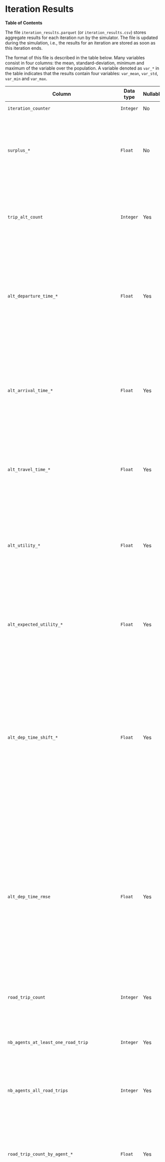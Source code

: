# Iteration Results

**Table of Contents**

<!-- toc -->


The file `iteration_results.parquet` (or `iteration_results.csv`) stores aggregate results for each
iteration run by the simulator.
The file is updated during the simulation, i.e., the results for an iteration are stored as soon as
this iteration ends.

The format of this file is described in the table below.
Many variables consist in four columns: the mean, standard-deviation, minimum and maximum of the
variable over the population.
A variable denoted as `var_*` in the table indicates that the results contain four variables:
`var_mean`, `var_std`, `var_min` and `var_max`.

| Column | Data type | Nullable | Description |
| ------ | --------- | -------  | ----------- |
| `iteration_counter` | `Integer` | No | Iteration counter. |
| `surplus_*` | `Float` | No | Surplus, or expected utility, from the alternative-choice model (mean, std, min and max over all agents). |
| `trip_alt_count` | `Integer` | Yes | Number of agents traveling (agents who chose an alternative with at least 1 trip). |
| `alt_departure_time_*` | `Float` | Yes | Departure time of the agent from the origin of the first trip, in number of seconds since midnight (mean, std, min and max over all agents traveling). |
| `alt_arrival_time_*` | `Float` | Yes | Arrival time of the agent at the destination of the last trip, in number of seconds since midnight (mean, std, min and max over all agents traveling). |
| `alt_travel_time_*` | `Float` | Yes | Total travel time of the agent for all the trips, in seconds (mean, std, min and max over all agents traveling). |
| `alt_utility_*` | `Float` | Yes | Simulated utility of the agent for the selected alternative, departure time and route (mean, std, min and max over all agents traveling). |
| `alt_expected_utility_*` | `Float` | Yes | Expected utility, or surplus, for the selected alternative (mean, std, min and max over all agents traveling). |
| `alt_dep_time_shift_*` | `Float` | Yes | By how much the selected departure time of the agent shifted from the previous iteration to the current iteration, in seconds (mean, std, min and max over all agents traveling who chose the same alternative for the previous and current iteration). |
| `alt_dep_time_rmse` | `Float` | Yes | By how much the selected departure time of the agent shifted from the previous iteration to the current iteration, in seconds (root-mean-squared error over all agents traveling who chose the same alternative for the previous and current iteration). |
| `road_trip_count` | `Integer` | Yes | The number of road trips among the simulated trips. |
| `nb_agents_at_least_one_road_trip` | `Integer` | Yes | The number of agents with at least one road trip in their selected alternative. |
| `nb_agents_all_road_trips` | `Integer` | Yes | The number of agents with only road trips in their selected alternative. |
| `road_trip_count_by_agent_*` | `Float` | Yes | Number of road trips in the selected alternative of the agents (mean, std, min and max over all agents with at least one road trip). |
| `road_trip_departure_time_*` | `Float` | Yes | Departure time from the origin of the trip, in number of seconds after midnight (mean, std, min and max over all road trips). |
| `road_trip_arrival_time_*` | `Float` | Yes | Arrival time from the origin of the trip, in number of seconds after midnight (mean, std, min and max over all road trips). |
| `road_trip_road_time_*` | `Float` | Yes | Time spent on the road, excluding the time spent in bottleneck queues, in seconds (mean, std, min and max over all road trips). |
| `road_trip_in_bottleneck_time_*` | `Float` | Yes | Time spent waiting in a queue at the entry bottleneck of an edge, in seconds (mean, std, min and max over all road trips). |
| `road_trip_out_bottleneck_time_*` | `Float` | Yes | Time spent waiting in a queue at the exit bottleneck of an edge, in seconds (mean, std, min and max over all road trips). |
| `road_trip_travel_time_*` | `Float` | Yes | Travel time of the trip, in seconds (mean, std, min and max over all road trips). |
| `road_trip_route_free_flow_travel_time_*` | `Float` | Yes | Travel time of the *selected route* under free-flow conditions, in seconds (mean, std, min and max over all road trips). |
| `road_trip_global_free_flow_travel_time_*` | `Float` | Yes | Travel time of the *fastest route* under free-flow conditions, in seconds (mean, std, min and max over all road trips). |
| `road_trip_route_congestion_*` | `Float` | Yes | Share of extra time spent in congestion over the route free-flow travel time, in seconds (mean, std, min and max over all road trips). |
| `road_trip_global_congestion_*` | `Float` | Yes | Share of extra time spent in congestion over the global free-flow travel time, in seconds (mean, std, min and max over all road trips). |
| `road_trip_length_*` | `Float` | Yes | Length of the route selected, in meters (mean, std, min and max over all road trips). |
| `road_trip_edge_count_*` | `Float` | Yes | Number of edges on the selected route (mean, std, min and max over all road trips). |
| `road_trip_utility_*` | `Float` | Yes | Simulated utility of the trip (mean, std, min and max over all road trips). |
| `road_trip_exp_travel_time_*` | `Float` | Yes | Expected travel time of the trip, at the time of departure (mean, std, min and max over all road trips). |
| `road_trip_exp_travel_time_rel_diff_*` | `Float` | Yes | Relative absolute difference between the trip's expected travel time and the trip's actual travel time (mean, std, min and max over all road trips). |
| `road_trip_exp_travel_time_abs_diff_*` | `Float` | Yes | Absolute difference between the trip's expected travel time and the trip's actual travel time, in seconds (mean, std, min and max over all road trips). |
| `road_trip_exp_travel_time_diff_rmse` | `Float` | Yes | Absolute difference between the trip's expected travel time and the trip's actual travel time, in seconds (root-mean-squared error over all road trips). |
| `road_trip_length_diff_*` | `Float` | Yes | Length of the selected route that was not selected during the previous iteration (mean, std, min and max over all road trips for agents who chose the same alternative for the previous and current iteration). |
| `virtual_trip_count` | `Integer` | Yes | The number of virtual trips among the simulated trips. |
| `nb_agents_at_least_one_virtual_trip` | `Integer` | Yes | The number of agents with at least one virtual trip in their selected alternative. |
| `nb_agents_all_virtual_trips` | `Integer` | Yes | The number of agents with only virtual trips in their selected alternative. |
| `virtual_trip_count_by_agent_*` | `Float` | Yes | Number of virtual trips in the selected alternative of the agents (mean, std, min and max over all agents with at least one virtual trip). |
| `virtual_trip_departure_time_*` | `Float` | Yes | Departure time from the origin of the trip, in number of seconds after midnight (mean, std, min and max over all virtual trips). |
| `virtual_trip_arrival_time_*` | `Float` | Yes | Arrival time from the origin of the trip, in number of seconds after midnight (mean, std, min and max over all virtual trips). |
| `virtual_trip_travel_time_*` | `Float` | Yes | Travel time of the trip, in seconds (mean, std, min and max over all virtual trips). |
| `virtual_trip_global_free_flow_travel_time_*` | `Float` | Yes | Minimum travel time possible for the trip, in seconds (mean, std, min and max over all road trips). Only relevant for time-dependent virtual trips. |
| `virtual_trip_global_congestion_*` | `Float` | Yes | Share of extra time spent in congestion over the global free-flow travel time, in seconds (mean, std, min and max over all road trips). Only relevant for time-dependent virtual trips. |
| `virtual_trip_utility_*` | `Float` | Yes | Simulated utility of the trip (mean, std, min and max over all virtual trips). |
| `no_trip_alt_count` | `Integer` | No | Number of agents not traveling (agents who chose an alternative with no trip). |
| `sim_road_network_cond_rmse` | `Integer` | Yes | Root-mean-squared error between the simulated edge-level travel-time function for the current iteration and the expected edge-level travel-time function for the previous iteration. The mean is taken over all edges and vehicle types. |
| `exp_road_network_cond_rmse` | `Integer` | Yes | Root-mean-squared error between the expected edge-level travel-time function for the current iteration and the expected edge-level travel-time function for the previous iteration. The mean is taken over all edges and vehicle types. |
